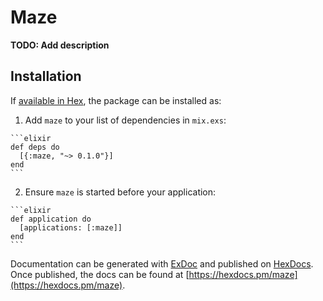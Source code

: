 # Maze

**TODO: Add description**

## Installation

If [available in Hex](https://hex.pm/docs/publish), the package can be installed as:

  1. Add `maze` to your list of dependencies in `mix.exs`:

    ```elixir
    def deps do
      [{:maze, "~> 0.1.0"}]
    end
    ```

  2. Ensure `maze` is started before your application:

    ```elixir
    def application do
      [applications: [:maze]]
    end
    ```

Documentation can be generated with [ExDoc](https://github.com/elixir-lang/ex_doc)
and published on [HexDocs](https://hexdocs.pm). Once published, the docs can
be found at [https://hexdocs.pm/maze](https://hexdocs.pm/maze).

